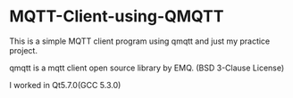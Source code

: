 # MQTT-Client-using-QMQTT

This is a simple MQTT client program using qmqtt and just my practice project.

qmqtt is a mqtt client open source library by EMQ. (BSD 3-Clause License)

I worked in Qt5.7.0(GCC 5.3.0)
